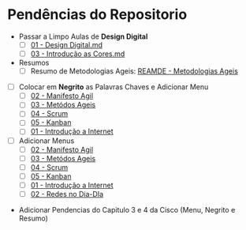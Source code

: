 # Pendências do Repositorio

- Passar a Limpo Aulas de **Design Digital**
  - [ ] [01 - Design Digital.md](1°%20Semestre/Design%20Digital/01%20-%20Design%20Digital.md)
  - [ ] [03 - Introdução as Cores.md](1°%20Semestre/Design%20Digital/3%20-%20Introdução%20as%20Cores.md)
- Resumos
  - [ ] Resumo de Metodologias Ageis: [REAMDE - Metodologias Ageis](Extra%20Curricular/Metodologias%20Ageis/README.md)
- [ ] Colocar em **Negrito** as Palavras Chaves e Adicionar Menu
  - [ ] [02 - Manifesto Agil](Extra%20Curricular/Metodologias%20Ageis/02_Manifesto_Agil.md)
  - [ ] [03 - Metódos Ageis](Extra%20Curricular/Metodologias%20Ageis/03_Metodos_Ageis.md)
  - [ ] [04 - Scrum](Extra%20Curricular/Metodologias%20Ageis/04_Scrum.md)
  - [ ] [05 - Kanban](Extra%20Curricular/Metodologias%20Ageis/05_Kanban.md)
  - [ ] [01 - Introdução a Internet](1°%20Semestre/S.O.%20e%20Redes%20de%20Computadores/NetAcad/01-Introducao_Internet.md)

- [ ] Adicionar Menus
  - [ ] [02 - Manifesto Agil](Extra%20Curricular/Metodologias%20Ageis/02_Manifesto_Agil.md)
  - [ ] [03 - Metódos Ageis](Extra%20Curricular/Metodologias%20Ageis/03_Metodos_Ageis.md)
  - [ ] [04 - Scrum](Extra%20Curricular/Metodologias%20Ageis/04_Scrum.md)
  - [ ] [05 - Kanban](Extra%20Curricular/Metodologias%20Ageis/05_Kanban.md)
  - [ ] [01 - Introdução a Internet](1°%20Semestre/S.O.%20e%20Redes%20de%20Computadores/NetAcad/01-Introducao_Internet.md)
  - [ ] [02 - Redes no Dia-DIa](1°%20Semestre/S.O.%20e%20Redes%20de%20Computadores/NetAcad/02-Redes_no_dia_dia.md)

- Adicionar Pendencias do Capitulo 3 e 4 da Cisco (Menu, Negrito e Resumo)